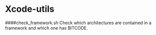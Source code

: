 # Xcode-utils

####check_framework.sh 
Check which architectures are contained in a framework and which one has BITCODE.
